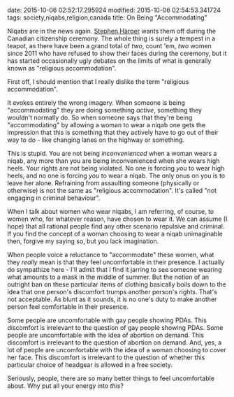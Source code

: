 date: 2015-10-06 02:52:17.295924
modified: 2015-10-06 02:54:53.341724
tags: society,niqabs,religion,canada
title: On Being "Accommodating"

Niqabs are in the news again.  [Stephen Harper][2] wants them off during the
Canadian citizenship ceremony.  The whole thing is surely a tempest in a
teapot, as there have been a grand total of *two*, count 'em, *two* women
since 2011 who have refused to show their faces during the ceremony, but it
has started occasionally ugly debates on the limits of what is generally
known as "religious accommodation".

First off, I should mention that I really dislike the term "religious
accommodation".

It evokes entirely the wrong imagery.  When someone is being "accommodating"
they are doing something *active*, something they wouldn't normally do.  So
when someone says that they're being "accommodating" by allowing a woman to
wear a niqab one gets the impression that this is something that they
actively have to go out of their way to do - like changing lanes on the
highway or something.

This is stupid.  You are not being *inconvenienced* when a woman wears a
niqab, any more than you are being inconvenienced when she wears high heels.
Your rights are not being violated.  No one is forcing *you* to wear high
heels, and no one is forcing *you* to wear a niqab.  The only onus on you is
to leave her alone.  Refraining from assaulting someone (physically or
otherwise) is not the same as "religious accommodation".  It's called "not
engaging in criminal behaviour".

When I talk about women who wear niqabs, I am referring, of course, to women
who, for whatever reason, have chosen to wear it.  We can assume (I hope)
that all rational people find any other scenario repulsive and criminal. If
you find the concept of a woman choosing to wear a niqab unimaginable then,
forgive my saying so, but you lack imagination.

When people voice a reluctance to "accommodate" these women, what they
*really* mean is that they feel uncomfortable in their presence.  I actually
do sympathize here - I'll admit that I find it jarring to see someone
wearing what amounts to a mask in the middle of summer.  But the notion of
an outright ban on these particular items of clothing basically boils down
to the idea that one person's discomfort trumps another person's rights.
That's not acceptable.  As blunt as it sounds, it is no one's duty to make
another person feel comfortable in their presence.

Some people are uncomfortable with gay people showing PDAs.  This discomfort
is irrelevant to the question of gay people showing PDAs.  Some people are
uncomfortable with the idea of abortion on demand.  This discomfort is
irrelevant to the question of abortion on demand.  And, yes, a lot of people
are uncomfortable with the idea of a woman choosing to cover her face.  This
discomfort is irrelevant to the question of whether this particular choice
of headgear is allowed in a free society.

Seriously, people, there are so many better things to feel uncomfortable
about.  Why put all your energy into *this*?


[1]: http://www.desmondrivet.com/blog/2012/08/04/religion-and-culture
[2]: https://en.wikipedia.org/wiki/Stephen_Harper
